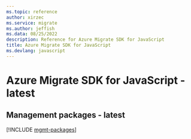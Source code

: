 ```yaml
---
ms.topic: reference
author: xirzec
ms.service: migrate
ms.author: jeffish
ms.data: 08/25/2022
description: Reference for Azure Migrate SDK for JavaScript
title: Azure Migrate SDK for JavaScript
ms.devlang: javascript
---
```

# Azure Migrate SDK for JavaScript - latest

## Management packages - latest
[!INCLUDE [mgmt-packages](migrate-mgmt-index.md)]